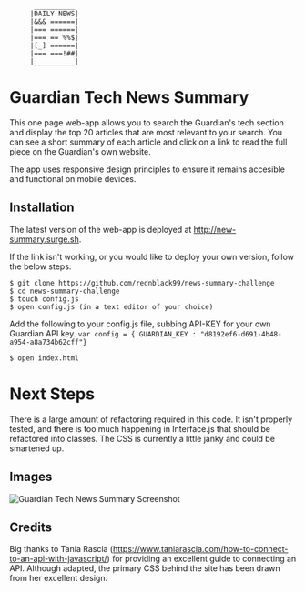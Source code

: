           __________
         |DAILY NEWS|
         |&&& ======|
         |=== ======|
         |=== == %%$|
         |[_] ======|
         |=== ===!##|
         |__________|


# Guardian Tech News Summary

This one page web-app allows you to search the Guardian's tech section and display the top 20 articles that are most relevant to your search. You can see a short summary of each article and click on a link to read the full piece on the Guardian's own website. 

The app uses responsive design principles to ensure it remains accesible and functional on mobile devices.

## Installation

The latest version of the web-app is deployed at http://new-summary.surge.sh.

If the link isn't working, or you would like to deploy your own version, follow the below steps:

```
$ git clone https://github.com/rednblack99/news-summary-challenge
$ cd news-summary-challenge
$ touch config.js
$ open config.js (in a text editor of your choice)
```
Add the following to your config.js file, subbing API-KEY for your own Guardian API key.
`var config = { GUARDIAN_KEY : "d8192ef6-d691-4b48-a954-a8a734b62cff"}`

```
$ open index.html
```

# Next Steps

There is a large amount of refactoring required in this code. It isn't properly tested, and there is too much happening in Interface.js that should be refactored into classes. The CSS is currently a little janky and could be smartened up. 

## Images

![Guardian Tech News Summary Screenshot](https://i.imgur.com/xzulgaL.png)

## Credits

Big thanks to Tania Rascia (https://www.taniarascia.com/how-to-connect-to-an-api-with-javascript/) for providing an excellent guide to connecting an API. Although adapted, the primary CSS behind the site has been drawn from her excellent design.
